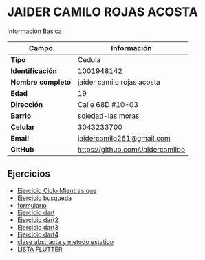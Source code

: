 # JAIDER CAMILO ROJAS ACOSTA
Información Basica

| Campo | Información |
| --- | --- |
| **Tipo** | Cedula |
| **Identificación** | 1001948142 |
| **Nombre completo** | jaider camilo rojas acosta |
| **Edad** | 19 |
| **Dirección** | Calle 68D #10-03 |
| **Barrio** | soledad-las moras |
| **Celular** | 3043233700 |
| **Email** | jaidercamilo261@gmail.com |
| **GitHub** | https://github.com/Jaidercamiloo |

## Ejercicios
- [Ejercicio Ciclo Mientras que](/jaiderrojas/ciclowhile/README.MD)
- [Ejercicio busqueda](/jaiderrojas/ejercicio2/README.MD)
- [formulario](/jaiderrojas/ejerciciobuscador/README.MD)
- [Ejercicio dart](/jaiderrojas/ejercicio4/README.MD)
- [Ejercicio dart2](/jaiderrojas/ejercicio5/README.MD)
- [Ejercicio dart3](/jaiderrojas/ejercicio6/README.MD)
- [Ejercicio dart4](/jaiderrojas/ejercicio7/README.MD)
- [clase abstracta y metodo estatico](/jaiderrojas/ejercicio9/README.MD)
- [LISTA FLUTTER](/jaiderrojas/lista%20flutter/README.MD)

